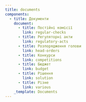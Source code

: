 ```yaml
---
title: documents
components:
  - title: Документи
    document:
      - title: Постійні комісії
        link: regular-checks
      - title: Регуляторні акти
        link: regulatory-acts
      - title: Розпорядження голови
        link: head-orders
      - title: Конкурси
        link: competitions
      - title: Бюджет
        link: budget
      - title: Рішення
        link: solution
      - title: Різне
        link: various
    _template: Documents
---
```


